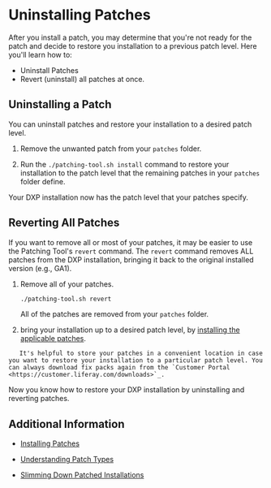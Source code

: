 # Uninstalling Patches

After you install a patch, you may determine that you're not ready for the patch and decide to restore you installation to a previous patch level. Here you'll learn how to:

* Uninstall Patches
* Revert (uninstall) all patches at once.

## Uninstalling a Patch

You can uninstall patches and restore your installation to a desired patch level.

1. Remove the unwanted patch from your `patches` folder.

1. Run the `./patching-tool.sh install` command to restore your installation to the patch level that the remaining patches in your `patches` folder define.

Your DXP installation now has the patch level that your patches specify.

## Reverting All Patches

If you want to remove all or most of your patches, it may be easier to use the Patching Tool's `revert` command. The `revert` command removes ALL patches from the DXP installation, bringing it back to the original installed version (e.g., GA1).

1. Remove all of your patches.

    ```bash
    ./patching-tool.sh revert
    ```

    All of the patches are removed from your `patches` folder.

2. bring your installation up to a desired patch level, by [installing the applicable patches](./installing-patches.md).

```tip::
   It's helpful to store your patches in a convenient location in case you want to restore your installation to a particular patch level. You can always download fix packs again from the `Customer Portal <https://customer.liferay.com/downloads>`_.
```

Now you know how to restore your DXP installation by uninstalling and reverting patches.

## Additional Information

* [Installing Patches](./installing-patches.md)

* [Understanding Patch Types](./understanding-patch-types.md)

* [Slimming Down Patched Installations](./slimming-down-patched-installations.md)